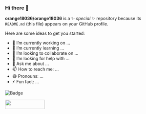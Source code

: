 ### Hi there 👋

**orange18036/orange18036** is a ✨ _special_ ✨ repository because its `README.md` (this file) appears on your GitHub profile.

Here are some ideas to get you started:

- 🔭 I’m currently working on ...
- 🌱 I’m currently learning ...
- 👯 I’m looking to collaborate on ...
- 🤔 I’m looking for help with ...
- 💬 Ask me about ...
- 📫 How to reach me: ...
- 😄 Pronouns: ...
- ⚡ Fun fact: ...

![Badge](https://cyberdefenders-storage.s3.me-central-1.amazonaws.com/profile-badges/orange.png)

<a target="_blank" rel="noopener noreferrer nofollow" href="https://camo.githubusercontent.com/35930a35c02b0f98c51c6f22199146c697cf13d210076051f61e3e9978e372f7/68747470733a2f2f6379626572646566656e646572732d73746f726167652e73332e6d652d63656e7472616c2d312e616d617a6f6e6177732e636f6d2f70726f66696c652d6261646765732f726773617572612e706e67"><img src="https://camo.githubusercontent.com/35930a35c02b0f98c51c6f22199146c697cf13d210076051f61e3e9978e372f7/68747470733a2f2f6379626572646566656e646572732d73746f726167652e73332e6d652d63656e7472616c2d312e616d617a6f6e6177732e636f6d2f70726f66696c652d6261646765732f726773617572612e706e67" width="130" height="30" data-canonical-src="https://cyberdefenders-storage.s3.me-central-1.amazonaws.com/profile-badges/orange.png" style="max-width: 100%;"></a>
